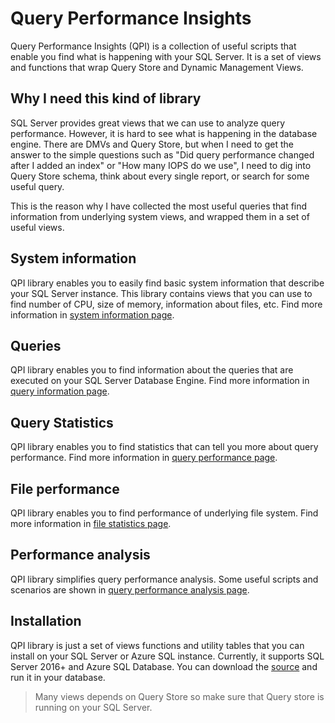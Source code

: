 # Query Performance Insights

Query Performance Insights (QPI) is a collection of useful scripts that enable you find what is happening with your SQL Server. It is a set of views and functions that wrap Query Store and Dynamic Management Views.

## Why I need this kind of library

SQL Server provides great views that we can use to analyze query performance. However, it is hard to see what is happening in the database engine. There are DMVs and Query Store, but when I need to get the answer to the simple questions such as "Did query performance changed after I added an index" or "How many IOPS do we use", I need to dig into Query Store schema, think about every single report, or search for some useful query.

This is the reason why I have collected the most useful queries that find information from underlying system views, and wrapped them in a set of useful views.

## System information

QPI library enables you to easily find basic system information that describe your SQL Server instance. This library contains views that you can use to find number of CPU, size of memory, information about files, etc. Find more information in [system information page](doc/SystemInfo.md).

## Queries

QPI library enables you to find information about the queries that are executed on your SQL Server Database Engine. Find more information in [query information page](doc/QueryInfo.md).

## Query Statistics

QPI library enables you to find statistics that can tell you more about query performance. Find more information in [query performance page](doc/QueryStatistics.md).

## File performance

QPI library enables you to find performance of underlying file system. Find more information in [file statistics page](doc/FileStatistics.md).

## Performance analysis

QPI library simplifies query performance analysis. Some useful scripts and scenarios are shown in  [query performance analysis page](doc/QueryPerformanceAnalisys.md).

## Installation
QPI library is just a set of views functions and utility tables that you can install on your SQL Server or Azure SQL instance. Currently, it supports SQL Server 2016+ and Azure SQL Database.
You can download the [source](src/qpi.sql) and run it in your database.

> Many views depends on Query Store so make sure that Query store is running on your SQL Server.